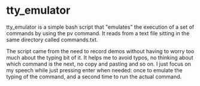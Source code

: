 # tty_emulator

tty_emulator is a simple bash script that "emulates" the execution of a set of commands by using the pv command. It reads from a text file sitting in the same directory called commands.txt.

The script came from the need to record demos without having to worry too much about the typing bit of it. It helps me to avoid typos, no thinking about which command is the next, no copy and pasting and so on. I just focus on my speech while just pressing enter when needed: once to emulate the typing of the command, and a second time to run the actual command.
